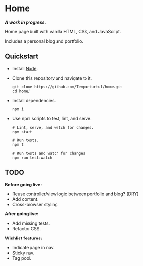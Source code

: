 # Home

***A work in progress.***

Home page built with vanilla HTML, CSS, and JavaScript.

Includes a personal blog and portfolio.

## Quickstart

- Install [Node](https://nodejs.org/en/).
- Clone this repository and navigate to it.

  ```
  git clone https://github.com/Tempurturtul/home.git
  cd home/
  ```

- Install dependencies.

  ```
  npm i
  ```

- Use npm scripts to test, lint, and serve.

  ```
  # Lint, serve, and watch for changes.
  npm start

  # Run tests.
  npm t

  # Run tests and watch for changes.
  npm run test:watch
  ```

## TODO

**Before going live:**

- Reuse controller/view logic between portfolio and blog? (DRY)
- Add content.
- Cross-browser styling.

**After going live:**

- Add missing tests.
- Refactor CSS.

**Wishlist features:**

- Indicate page in nav.
- Sticky nav.
- Tag pool.
